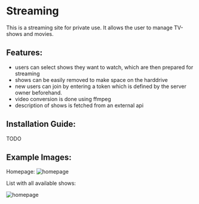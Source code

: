 # Streaming

This is a streaming site for private use. It allows the user to manage TV-shows and movies.

## Features:

*   users can select shows they want to watch, which are then prepared for streaming
*   shows can be easily removed to make space on the harddrive
*   new users can join by entering a token which is defined by the server owner beforehand.
*   video conversion is done using ffmpeg
*   description of shows is fetched from an external api
   


## Installation Guide:

TODO




## Example Images:


Homepage:
![homepage](https://github.com/Paul-Austria/streaming/blob/master/images/streamsave.JPG)


List with all available shows:

![homepage](https://github.com/Paul-Austria/streaming/blob/master/images/p2.JPG?raw=true)
